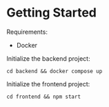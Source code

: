 # Getting Started

Requirements:
 - Docker

Initialize the backend project:

`cd backend && docker compose up`

Initialize the frontend project:

`cd frontend && npm start`